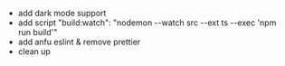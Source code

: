 - add dark mode support
- add script "build:watch": "nodemon --watch src --ext ts --exec 'npm run build'"
- add anfu eslint & remove prettier
- clean up
